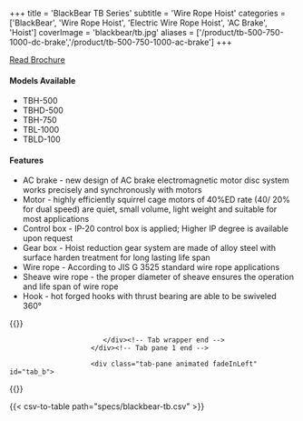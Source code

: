 +++
title = 'BlackBear TB Series'
subtitle = 'Wire Rope Hoist'
categories = ['BlackBear', 'Wire Rope Hoist', 'Electric Wire Rope Hoist', 'AC Brake', 'Hoist']
coverImage = 'blackbear/tb.jpg'
aliases = ['/product/tb-500-750-1000-dc-brake','/product/tb-500-750-1000-ac-brake']
+++

[Read Brochure](https://www.chengday.com/e-catalog/cata_en/BLACK-BEAR/950105-Electric-Wire-Hoist-AC-series-BB-en/index.html)

#### Models Available

* TBH-500
* TBHD-500
* TBH-750
* TBL-1000
* TBLD-100

#### Features

* AC brake - new design of AC brake electromagnetic motor disc system works
  precisely and synchronously with motors
* Motor - highly efficiently squirrel cage motors of 40%ED rate (40/ 20% for
  dual speed) are quiet, small volume, light weight and suitable for most
  applications
* Control box - IP-20 control box is applied; Higher IP degree is available
  upon request
* Gear box - Hoist reduction gear system are made of alloy steel with surface
  harden treatment for long lasting life span
* Wire rope - According to JIS G 3525 standard wire rope applications
* Sheave wire rope - the proper diameter of sheave ensures the operation and
  life span of wire rope
* Hook - hot forged hooks with thrust bearing are able to be swiveled 360°

{{<renderer>}}

</div>
                              </div><!-- Service 1 end -->

                           </div><!-- Tab wrapper end -->
                        </div><!-- Tab pane 1 end -->

                        <div class="tab-pane animated fadeInLeft" id="tab_b">
{{</renderer>}}

{{< csv-to-table path="specs/blackbear-tb.csv" >}}
